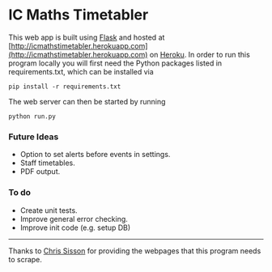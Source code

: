 # IC Maths Timetabler

This web app is built using [Flask](http://flask.pocoo.org/) and hosted at [http://icmathstimetabler.herokuapp.com](http://icmathstimetabler.herokuapp.com) on [Heroku](http://www.heroku.com). In order to run this program locally you will first need the Python packages listed in requirements.txt, which can be installed via

```
pip install -r requirements.txt
```

The web server can then be started by running

```
python run.py
```

### Future Ideas

- Option to set alerts before events in settings.
- Staff timetables.
- PDF output.

### To do

- Create unit tests.
- Improve general error checking.
- Improve init code (e.g. setup DB)

---

Thanks to [Chris Sisson](http://wwwf.imperial.ac.uk/~csisson/) for providing the webpages that this program needs to scrape.
